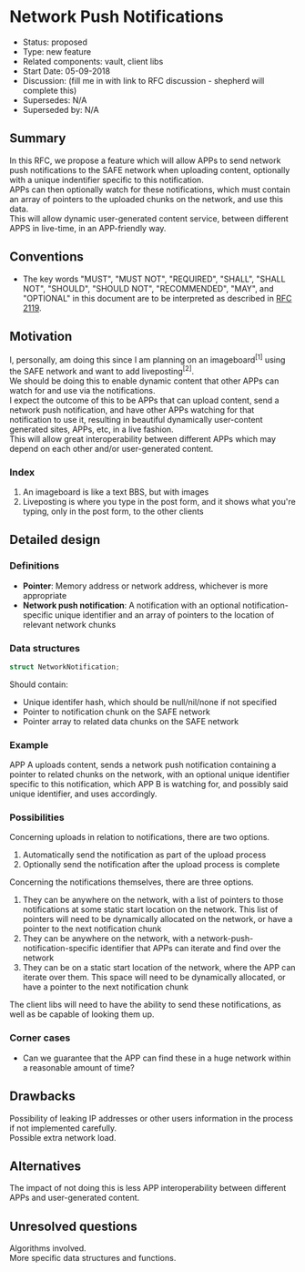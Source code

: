# Network Push Notifications

- Status: proposed
- Type: new feature
- Related components: vault, client libs
- Start Date: 05-09-2018
- Discussion: (fill me in with link to RFC discussion - shepherd will complete this)
- Supersedes: N/A
- Superseded by: N/A

## Summary

In this RFC, we propose a feature which will allow APPs to send network push notifications to the SAFE network when uploading content, optionally with a unique indentifier specific to this notification.  
APPs can then optionally watch for these notifications, which must contain an array of pointers to the uploaded chunks on the network, and use this data.  
This will allow dynamic user-generated content service, between different APPS in live-time, in an APP-friendly way.

## Conventions

- The key words "MUST", "MUST NOT", "REQUIRED", "SHALL", "SHALL NOT", "SHOULD", "SHOULD NOT", "RECOMMENDED", "MAY", and "OPTIONAL" in this document are to be interpreted as described in [RFC 2119](http://tools.ietf.org/html/rfc2119).

## Motivation

I, personally, am doing this since I am planning on an imageboard<sup>[1]</sup> using the SAFE network and want to add liveposting<sup>[2]</sup>.  
We should be doing this to enable dynamic content that other APPs can watch for and use via the notifications.  
I expect the outcome of this to be APPs that can upload content, send a network push notification, and have other APPs watching for that notification to use it, resulting in beautiful dynamically user-content generated sites, APPs, etc, in a live fashion.  
This will allow great interoperability between different APPs which may depend on each other and/or user-generated content.

### Index

1. An imageboard is like a text BBS, but with images
2. Liveposting is where you type in the post form, and it shows what you're typing, only in the post form, to the other clients

## Detailed design

### Definitions

- **Pointer**: Memory address or network address, whichever is more appropriate
- **Network push notification**: A notification with an optional notification-specific unique identifier and an array of pointers to the location of relevant network chunks

### Data structures

```rust
struct NetworkNotification;
```

Should contain:

- Unique identifer hash, which should be null/nil/none if not specified
- Pointer to notification chunk on the SAFE network
- Pointer array to related data chunks on the SAFE network

### Example

APP A uploads content, sends a network push notification containing a pointer to related chunks on the network, with an optional unique identifier specific to this notification, which APP B is watching for, and possibly said unique identifier, and uses accordingly.

### Possibilities

Concerning uploads in relation to notifications, there are two options.

1. Automatically send the notification as part of the upload process
2. Optionally send the notification after the upload process is complete

Concerning the notifications themselves, there are three options.

1. They can be anywhere on the network, with a list of pointers to those notifications at some static start location on the network. This list of pointers will need to be dynamically allocated on the network, or have a pointer to the next notification chunk
2. They can be anywhere on the network, with a network-push-notification-specific identifier that APPs can iterate and find over the network
3. They can be on a static start location of the network, where the APP can iterate over them. This space will need to be dynamically allocated, or have a pointer to the next notification chunk

The client libs will need to have the ability to send these notifications, as well as be capable of looking them up.

### Corner cases

- Can we guarantee that the APP can find these in a huge network within a reasonable amount of time?

## Drawbacks

Possibility of leaking IP addresses or other users information in the process if not implemented carefully.  
Possible extra network load.

## Alternatives

The impact of not doing this is less APP interoperability between different APPs and user-generated content.

## Unresolved questions

Algorithms involved.  
More specific data structures and functions.
